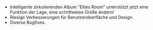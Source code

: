 - Intelligente zirkulierenden Album "Ellies Room" unterstützt jetzt eine Funktion der Lage, eine schrittweise Größe ändern!
- Riesige Verbesserungen für Benutzeroberfläche und Design.
- Diverse Bugfixes.